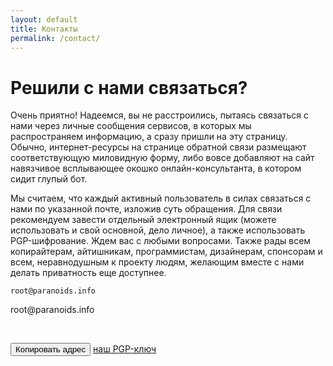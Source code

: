 ```yaml
---
layout: default
title: Контакты
permalink: /contact/
---
```

# Решили с нами связаться?
Очень приятно! Надеемся, вы не расстроились, пытаясь связаться с нами через личные сообщения сервисов, в которых мы распространяем информацию, а сразу пришли на эту страницу. Обычно, интернет-ресурсы на странице обратной связи размещают соответствующую миловидную форму, либо вовсе добавляют на сайт навязчивое всплывающее окошко онлайн-консультанта, в котором сидит глупый бот.

Мы считаем, что каждый активный пользователь в силах связаться с нами по указанной почте, изложив суть обращения. Для связи рекомендуем завести отдельный электронный ящик (можете использовать и свой основной, дело личное), а также использовать PGP-шифрование. 
Ждем вас с любыми вопросами. Также рады всем копирайтерам, айтишникам, программистам, дизайнерам, спонсорам и всем, неравнодушным к проекту людям, желающим вместе с нами делать приватность еще доступнее.

```
root@paranoids.info
```
<div id="code">root@paranoids.info</div>
<p class="buttons">
<br>
</p>
<button class="glo" id="copy">Копировать адрес</button>
<a href="/pgp/" class="glo_a">наш PGP-ключ</a>

